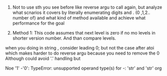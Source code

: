 1. Not to use sth you see before like reverse argu to call again, but analyze what scnarios it covers by literally enumerating digits and . (0 ,1,2.. number of)
and what kind of method available and achieve what performance for the goal

2. Method 1: This code assumes that next level is zero if no mo levels in shorter version number. And than compare levels.

when you doing in string , consider leading 0; but not the case after atoi
which makes harder to do reverse argu because you need to remove the 0
Although could avoid '.' handling but 


Noe '1' -'0': TypeError: unsupported operand type(s) for -: 'str' and 'str' 
org 